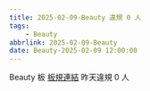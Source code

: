 ```yaml
---
title: 2025-02-09-Beauty 違規 0 人
tags:
    - Beauty
abbrlink: 2025-02-09-Beauty
date: Beauty-2025-02-09 12:00:00
---
```

Beauty 板 [板規連結](https://www.ptt.cc/bbs/Beauty/M.1630069980.A.84B.html)
昨天違規 0 人
